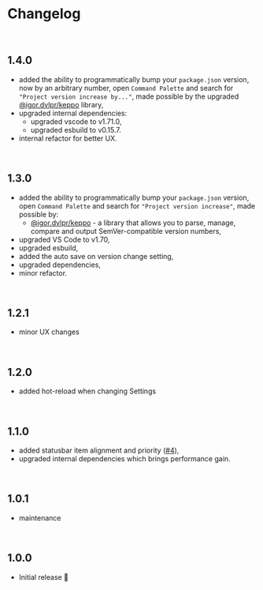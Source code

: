 # Changelog

<br>

## 1.4.0

- added the ability to programmatically bump your `package.json` version, now by an arbitrary number, open `Command Palette` and search for `"Project version increase by..."`, made possible by the upgraded [@igor.dvlpr/keppo](https://www.npmjs.com/package/@igor.dvlpr/keppo) library,
- upgraded internal dependencies:
  - upgraded vscode to v1.71.0,
  - upgraded esbuild to v0.15.7.
- internal refactor for better UX.

<br>

## 1.3.0

- added the ability to programmatically bump your `package.json` version, open `Command Palette` and search for `"Project version increase"`, made possible by:
  - [@igor.dvlpr/keppo](https://www.npmjs.com/package/@igor.dvlpr/keppo) - a library that allows you to parse, manage, compare and output SemVer-compatible version numbers,
- upgraded VS Code to v1.70,
- upgraded esbuild,
- added the auto save on version change setting,
- upgraded dependencies,
- minor refactor.

<br>

## 1.2.1

- minor UX changes

<br>

## 1.2.0

- added hot-reload when changing Settings

<br>

## 1.1.0

- added statusbar item alignment and priority ([#4](https://github.com/igorskyflyer/vscode-project-version/issues/4)),
- upgraded internal dependencies which brings performance gain.

<br>

## 1.0.1

- maintenance

<br>

## 1.0.0

- Initial release 🕺
